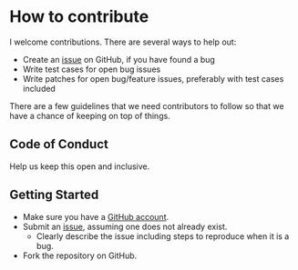 # How to contribute

I welcome  contributions. There are several ways to help out:
* Create an [issue](https://github.com/dftaiwo/cakephp-gds/issues) on GitHub, if you have found a bug
* Write test cases for open bug issues
* Write patches for open bug/feature issues, preferably with test cases included

There are a few guidelines that we need contributors to follow so that we have a
chance of keeping on top of things.

## Code of Conduct

Help us keep this open and inclusive. 
## Getting Started

* Make sure you have a [GitHub account](https://github.com/signup/free).
* Submit an [issue](https://github.com/dftaiwo/cakephp-gds/issues), assuming one does not already exist.
  * Clearly describe the issue including steps to reproduce when it is a bug.
* Fork the repository on GitHub.
